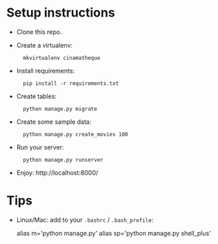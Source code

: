# Setup instructions

* Clone this repo.
* Create a virtualenv:

        mkvirtualenv cinamatheque

* Install requirements:

        pip install -r requirements.txt

* Create tables:

        python manage.py migrate

* Create some sample data:

        python manage.py create_movies 100


* Run your server:

        python manage.py runserver

* Enjoy: http://localhost:8000/

# Tips

* Linux/Mac: add to your `.bashrc` / `.bash_profile`:

    alias m='python manage.py'
    alias sp='python manage.py shell_plus'